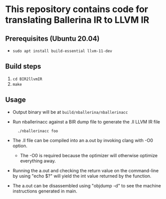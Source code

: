 # This repository contains code for translating Ballerina IR to LLVM IR

## Prerequisites (Ubuntu 20.04)
* `sudo apt install build-essential llvm-11-dev`

## Build steps
1.  `cd BIR2llvmIR`
2. `make`

## Usage
* Output binary will be at `build/nballerina/nballerinacc`
* Run nballerinacc against a BIR dump file to generate the .ll LLVM IR file
 
        ./nballerinacc foo
* The .ll file can be compiled into an a.out by invoking clang with -O0 option.
  * The -O0 is required because the optimizer will otherwise optimize everything away. 
* Running the a.out and checking the return value on the command-line by using "echo $?" will yield the int value returned by the function. 
* The a.out can be disassembled using "objdump -d" to see the machine instructions generated in main.
